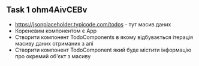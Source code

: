 ## Task 1 ohm4AivCEBv
- https://jsonplaceholder.typicode.com/todos - тут масив даних
- Кореневим компонентом є App
- Створити компонент TodoComponents в якому відбувається ітерація масиву даних отриманих з апі
- Створити компонент TodoComponent який буде містити інформацію про окремий об'єкт з масиву

